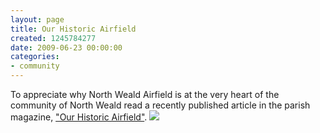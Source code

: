 ```yaml
---
layout: page
title: Our Historic Airfield
created: 1245784277
date: 2009-06-23 00:00:00
categories:
- community
---
```

<p>To appreciate why North Weald Airfield is at the very heart of the community of North Weald read a recently published article in the parish magazine, <a href="/pdfs/our%20historic%20airfield.pdf">&quot;Our Historic Airfield&quot;</a>. <img src="{{ site.JB.BASE_PATH }}/images/pdficon_small.gif"></p>
